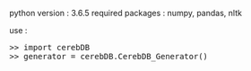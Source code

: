 python version : 3.6.5
required packages : numpy, pandas, nltk

use :
<pre>
>> import cerebDB
>> generator = cerebDB.CerebDB_Generator()
<code>
